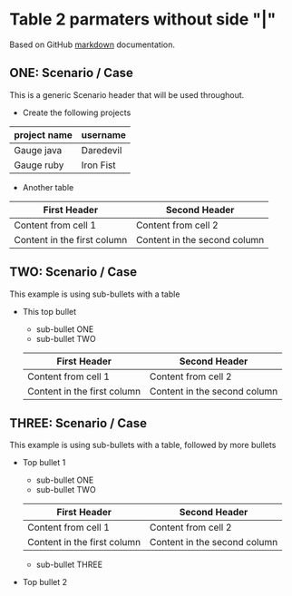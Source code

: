 # Table 2 parmaters without side "|"

Based on GitHub [markdown](https://guides.github.com/features/mastering-markdown/) documentation.


## ONE: Scenario / Case 
This is a generic Scenario header that will be used throughout.

* Create the following projects

project name| username 
------------|----------
Gauge java | Daredevil
Gauge ruby | Iron Fist 
      
* Another table

 First Header | Second Header
------------ | -------------
Content from cell 1 | Content from cell 2
Content in the first column | Content in the second column

## TWO: Scenario / Case
This example is using sub-bullets with a table 

 * This top bullet
   * sub-bullet ONE
   * sub-bullet TWO

   First Header | Second Header
   ------------ | -------------
   Content from cell 1 | Content from cell 2
   Content in the first column | Content in the second column

## THREE: Scenario / Case
This example is using sub-bullets with a table, followed by more bullets

* Top bullet 1
   * sub-bullet ONE
   * sub-bullet TWO

   First Header | Second Header
   ------------ | -------------
   Content from cell 1 | Content from cell 2
   Content in the first column | Content in the second column

   * sub-bullet THREE
* Top bullet 2